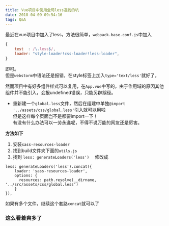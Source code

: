 ```yaml
---
title: Vue项目中使用全局less遇到的坑
date: 2018-04-09 09:54:16
tags: Q&A
---
```


最近在vue项目中加入了less，方法很简单，`webpack.base.conf.js`中加入
```javascript
{
	test  : /\.less$/,
	loader: "style-loader!css-loader!less-loader",
}
```
即可。   
但是`webstorm`中语法还是报错，在style标签上加入`type='text/less'`就好了。

然而项目中有好多组件样式可以复用，在`App.vue`中写的，由于作用域的原因其他组件并不能引入，会报undefined错误，只能另辟蹊径。  
<!-- more -->
+ 重新建一个`global.less`文件，然后在组建中单独`@import '../assets/css/global.less'`引入就可以用啦  
但是这样每个页面岂不是都要import一下！  
有没有什么办法可以一劳永逸呢，不得不说万能的网友还是厉害。

**方法如下**
1. 安装`sass-resources-loader`
2. 找到build文件夹下面的`utils.js`
3. 找到 `less: generateLoaders('less')  `
修改成
```
less: generateLoaders('less').concat({
    loader: 'sass-resources-loader',
    options: {
      resources: path.resolve(__dirname, '../src/assets/css/global.less')
    }
}), 
```
如果有多个文件，继续这个套路`concat`就可以了

### 这么看着爽多了 